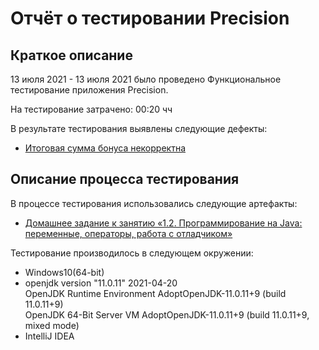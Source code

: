 # Отчёт о тестировании Precision

## Краткое описание

13 июля 2021 - 13 июля 2021 было проведено Функциональное тестирование приложения Precision.

На тестирование затрачено: 00:20 чч

В результате тестирования выявлены следующие дефекты:
* [Итоговая сумма бонуса некорректна](https://github.com/cromax-max/Precision/issues/1#issue-942992224)


## Описание процесса тестирования

В процессе тестирования использовались следующие артефакты:

* [Домашнее задание к занятию «1.2. Программирование на Java: переменные, операторы, работа с отладчиком»](https://github.com/netology-code/javaqa-homeworks/tree/master/programming#readme)


Тестирование производилось в следующем окружении:
* Windows10(64-bit)
* openjdk version "11.0.11" 2021-04-20  
OpenJDK Runtime Environment AdoptOpenJDK-11.0.11+9 (build 11.0.11+9)  
OpenJDK 64-Bit Server VM AdoptOpenJDK-11.0.11+9 (build 11.0.11+9, mixed mode)
* IntelliJ IDEA
